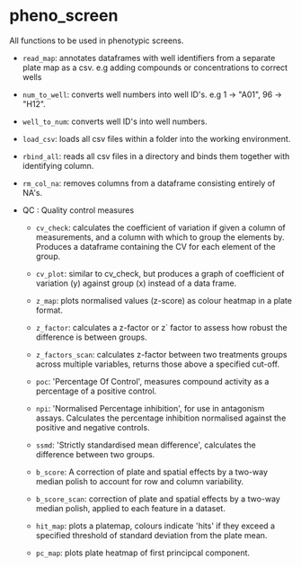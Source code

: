 # pheno_screen

All functions to be used in phenotypic screens.

- `read_map`: annotates dataframes with well identifiers from a separate plate map as a csv. e.g adding compounds or concentrations to correct wells

- `num_to_well`: converts well numbers into well ID's. e.g 1 -> "A01", 96 -> "H12".

- `well_to_num`: converts well ID's into well numbers.

- `load_csv`: loads all csv files within a folder into the working environment.

- `rbind_all`: reads all csv files in a directory and binds them together with identifying column.

- `rm_col_na`: removes columns from a dataframe consisting entirely of NA's.

* QC : Quality control measures

	- `cv_check`: calculates the coefficient of variation if given a column of measurements, and a column with which to group the elements by. Produces a dataframe containing the CV for each element of the group. 

	- `cv_plot`: similar to cv_check, but produces a graph of coefficient of variation (y) against group (x) instead of a data frame.

	- `z_map`: plots normalised values (z-score) as colour heatmap in a plate format.

	- `z_factor`: calculates a z-factor or z` factor to assess how robust the difference is between groups.

	- `z_factors_scan`: calculates z-factor between two treatments groups across multiple variables, returns those above a specified cut-off.

	- `poc`: 'Percentage Of Control', measures compound activity as a percentage of a positive control.

	- `npi`: 'Normalised Percentage inhibition', for use in antagonism assays. Calculates the percentage inhibition normalised against the positive and negative controls.

	- `ssmd`: 'Strictly standardised mean difference', calculates the difference between two groups.

	- `b_score`: A correction of plate and spatial effects by a two-way median polish to account for row and column variability.

	- `b_score_scan`: correction of plate and spatial effects by a two-way median polish, applied to each feature in a dataset.

	- `hit_map`: plots a platemap, colours indicate 'hits' if they exceed a specified threshold of standard deviation from the plate mean.

	- `pc_map`: plots plate heatmap of first principcal component.